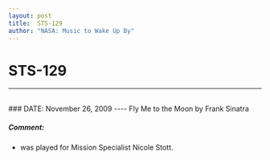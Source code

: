 ```yaml
---
layout: post
title:  STS-129
author: "NASA: Music to Wake Up By"
---
```


# STS-129
----
<br/>
### DATE: November 26, 2009
----
Fly Me to the Moon by Frank Sinatra

##### Comment:
* was played for Mission Specialist Nicole Stott.
